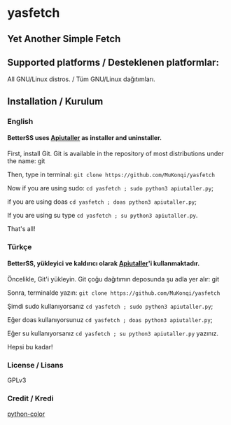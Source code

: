 # yasfetch
## Yet Another Simple Fetch
## Supported platforms / Desteklenen platformlar:
All GNU/Linux distros. / Tüm GNU/Linux dağıtımları.
## Installation / Kurulum
### English
#### BetterSS uses [Apiutaller](https://github.com/MuKonqi/apiutaller) as installer and uninstaller.
First, install Git. Git is available in the repository of most distributions under the name: git

Then, type in terminal: ```git clone https://github.com/MuKonqi/yasfetch```

Now if you are using sudo: ```cd yasfetch ; sudo python3 apiutaller.py```;

if you are using doas ```cd yasfetch ; doas python3 apiutaller.py```;

If you are using su type ```cd yasfetch ; su python3 apiutaller.py```.

That's all!
### Türkçe
#### BetterSS, yükleyici ve kaldırıcı olarak [Apiutaller](https://github.com/MuKonqi/apiutaller)'i kullanmaktadır.
Öncelikle, Git'i yükleyin. Git çoğu dağıtımın deposunda şu adla yer alır: git

Sonra, terminalde yazın: ```git clone https://github.com/MuKonqi/yasfetch```

Şimdi sudo kullanıyorsanız ```cd yasfetch ; sudo python3 apiutaller.py```;

Eğer doas kullanıyorsunuz ```cd yasfetch ; doas python3 apiutaller.py```;

Eğer su kullanıyorsanız ```cd yasfetch ; su python3 apiutaller.py``` yazınız.

Hepsi bu kadar!
### License / Lisans
GPLv3
### Credit / Kredi
[python-color](https://github.com/Afacanc38/python-color)
